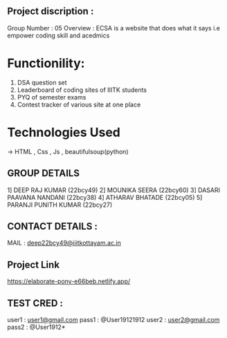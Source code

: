 ## Project discription : 
Group Number : 05
Overview : 
ECSA is a website that does what it says i.e empower coding skill and acedmics 

# Functionility:
1. DSA question set
2. Leaderboard of coding sites of IIITK students
3. PYQ of semester exams
4. Contest tracker of various site at one place

# Technologies Used
-> HTML , Css , Js , beautifulsoup(python)

## GROUP DETAILS 
1] DEEP RAJ KUMAR (22bcy49)
2] MOUNIKA SEERA (22bcy60)
3] DASARI PAAVANA NANDANI (22bcy38)
4] ATHARAV BHATADE (22bcy05)
5] PARANJI PUNITH KUMAR (22bcy27)

## CONTACT DETAILS :
MAIL : deep22bcy49@iiitkottayam.ac.in

## Project Link
https://elaborate-pony-e66beb.netlify.app/

## TEST CRED :
user1 : user1@gmail.com
pass1 : @User19121912
user2 : user2@gmail.com
pass2 : @User1912*


